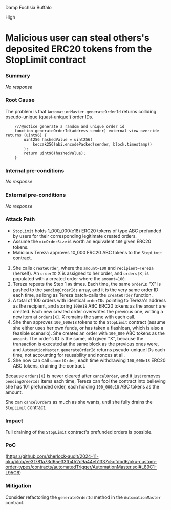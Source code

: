 Damp Fuchsia Buffalo

High

# Malicious user can steal others's deposited ERC20 tokens from the StopLimit contract

### Summary

_No response_

### Root Cause
The problem is that `AutomationMaster.generateOrderId` returns colliding pseudo-unique (quasi-unique!) order IDs.
```solidity
    ///@notice generate a random and unique order id
    function generateOrderId(address sender) external view override returns (uint96) {
        uint256 hashedValue = uint256(
            keccak256(abi.encodePacked(sender, block.timestamp))
        );
        return uint96(hashedValue);
    }
```

### Internal pre-conditions

_No response_

### External pre-conditions

_No response_

### Attack Path
- `StopLimit` holds 1_000_000(e18) ERC20 tokens of type ABC prefunded by users for their corresponding legitimate created orders.
- Assume the `minOrderSize` is worth an equivalent `100` given ERC20 tokens.
- Malicious Tereza approves 10_000 ERC20 ABC tokens to the `StopLimit` contract.

1. She calls `createOrder`, where the `amount=100` and `recipient=Tereza` (herself). An `orderID` X is assigned to her order, and `orders[X]` is populated with a created order where the `amount=100`.
2. Tereza repeats the Step 1 `99` times. Each time, the same `orderID` "X" is pushed to the `pendingOrderIds` array, and it is the very same order ID each time, as long as Tereza batch-calls the `createOrder` function.
3. A total of 100 orders with identical `orderIDs` pointing to Tereza's address as the recipient, and storing `100e18` ABC ERC20 tokens as the `amount` are created. Each new created order overwrites the previous one, writing a new item at `orders[X]`. X remains the same with each call.
4. She then approves `100_000e18` tokens to the `StopLimit` contract (assume she either uses her own funds, or has taken a flashloan, which is also a feasible scenario). She creates an order with `100_000` ABC tokens as the `amount`. The order's ID is the same, old given "X", because the transaction is executed at the same block as the previous ones were, and `AutomationMaster.generateOrderId` returns pseudo-unique IDs each time, not accounting for reusability and nonces at all.
5. She now can call `cancelOrder`, each time withdrawing `100_000e18` ERC20 ABC tokens, draining the contract.

Because `orders[X]` is never cleared after `cancelOrder`, and it just removes `pendingOrderIds` items each time, Tereza can fool the contract into believing she has 101 prefunded order, each holding `100_000e18` ABC tokens as the amount.

She can `cancelOrder`s as much as she wants, until she fully drains the `StopLimit` contract.

### Impact
Full draining of the `StopLimit` contract's prefunded orders is possible.

### PoC
(https://github.com/sherlock-audit/2024-11-oku/blob/ee3f781a73d65e33fb452c9a44eb1337c5cfdbd6/oku-custom-order-types/contracts/automatedTrigger/AutomationMaster.sol#L89C1-L95C6)

### Mitigation
Consider refactoring the `generateOrderId` method in the `AutomationMaster` contract.